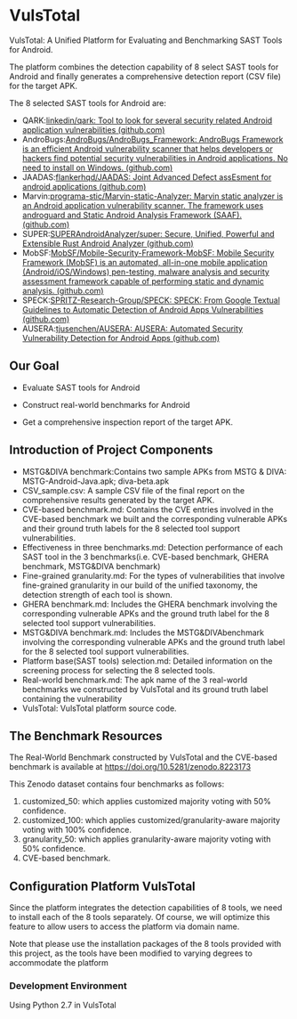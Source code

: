 # VulsTotal

VulsTotal: A Unified Platform for Evaluating and Benchmarking SAST Tools for Android.

The platform combines the detection capability of 8 select SAST tools for Android and finally generates a comprehensive detection report (CSV file) for the target APK.

The 8 selected SAST tools for Android are:

- QARK:[linkedin/qark: Tool to look for several security related Android application vulnerabilities (github.com)](https://github.com/linkedin/qark)
- AndroBugs:[AndroBugs/AndroBugs_Framework: AndroBugs Framework is an efficient Android vulnerability scanner that helps developers or hackers find potential security vulnerabilities in Android applications. No need to install on Windows. (github.com)](https://github.com/AndroBugs/AndroBugs_Framework)
- JAADAS:[flankerhqd/JAADAS: Joint Advanced Defect assEsment for android applications (github.com)](https://github.com/flankerhqd/JAADAS)
- Marvin:[programa-stic/Marvin-static-Analyzer: Marvin static analyzer is an Android application vulnerability scanner. The framework uses androguard and Static Android Analysis Framework (SAAF). (github.com)](https://github.com/programa-stic/Marvin-static-Analyzer)
- SUPER:[SUPERAndroidAnalyzer/super: Secure, Unified, Powerful and Extensible Rust Android Analyzer (github.com)](https://github.com/SUPERAndroidAnalyzer/super)
- MobSF:[MobSF/Mobile-Security-Framework-MobSF: Mobile Security Framework (MobSF) is an automated, all-in-one mobile application (Android/iOS/Windows) pen-testing, malware analysis and security assessment framework capable of performing static and dynamic analysis. (github.com)](https://github.com/MobSF/Mobile-Security-Framework-MobSF)
- SPECK:[SPRITZ-Research-Group/SPECK: SPECK: From Google Textual Guidelines to Automatic Detection of Android Apps Vulnerabilities (github.com)](https://github.com/SPRITZ-Research-Group/SPECK)
- AUSERA:[tjusenchen/AUSERA: AUSERA: Automated Security Vulnerability Detection for Android Apps (github.com)](https://github.com/tjusenchen/AUSERA)

## Our Goal

- Evaluate SAST tools for Android

- Construct real-world benchmarks for Android

- Get a comprehensive inspection report of the target APK.

  

## Introduction of Project Components

- MSTG&DIVA benchmark:Contains two sample APKs from MSTG & DIVA: MSTG-Android-Java.apk; diva-beta.apk
- CSV_sample.csv: A sample CSV file of the final report on the comprehensive results generated by the target APK.
- CVE-based benchmark.md: Contains the CVE entries involved in the CVE-based benchmark we built and the corresponding vulnerable APKs and their ground truth labels for the 8 selected tool support vulnerabilities.
- Effectiveness in three benchmarks.md: Detection performance of each SAST tool in the 3 benchmarks(i.e. CVE-based benchmark, GHERA benchmark, MSTG&DIVA benchmark)
- Fine-grained granularity.md: For the types of vulnerabilities that involve fine-grained granularity in our build of the unified taxonomy, the detection strength of each tool is shown.
- GHERA benchmark.md: Includes the GHERA benchmark involving the corresponding vulnerable APKs and the ground truth label for the 8 selected tool support vulnerabilities.
- MSTG&DIVA benchmark.md: Includes the MSTG&DIVAbenchmark involving the corresponding vulnerable APKs and the ground truth label for the 8 selected tool support vulnerabilities.
- Platform base(SAST tools) selection.md: Detailed information on the screening process for selecting the 8 selected tools.
- Real-world benchmark.md: The apk name of the 3 real-world benchmarks we constructed by VulsTotal and its ground truth label containing the vulnerability
- VulsTotal: VulsTotal platform source code.



## The Benchmark Resources 

The Real-World Benchmark constructed by VulsTotal and the CVE-based benchmark is available at https://doi.org/10.5281/zenodo.8223173

This Zenodo dataset contains four benchmarks as follows:

1. customized_50: which applies customized majority voting with 50% confidence.
2. customized_100: which applies customized/granularity-aware majority voting with 100% confidence.  
3. granularity_50: which applies granularity-aware majority voting with 50% confidence.
4. CVE-based benchmark.



## Configuration Platform VulsTotal 

Since the platform integrates the detection capabilities of 8 tools, we need to install each of the 8 tools separately. Of course, we will optimize this feature to allow users to access the platform via domain name.

Note that please use the installation packages of the 8 tools provided with this project, as the tools have been modified to varying degrees to accommodate the platform

### Development Environment

Using Python 2.7 in VulsTotal

